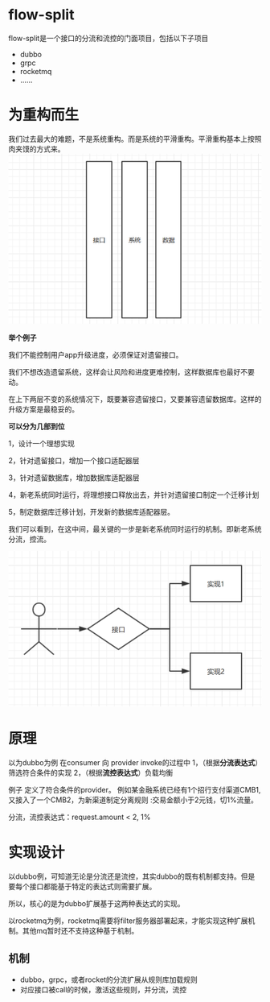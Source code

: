 # flow-split
flow-split是一个接口的分流和流控的门面项目，包括以下子项目
   + dubbo
   + grpc
   + rocketmq
   + ......
   
 
 

# 为重构而生

我们过去最大的难题，不是系统重构。而是系统的平滑重构。平滑重构基本上按照肉夹馍的方式来。
![系统重构](./image/rjm.bmp)

**举个例子**

我们不能控制用户app升级进度，必须保证对遗留接口。

我们不想改造遗留系统，这样会让风险和进度更难控制，这样数据库也最好不要动。

在上下两层不变的系统情况下，既要兼容遗留接口，又要兼容遗留数据库。这样的升级方案是最稳妥的。



**可以分为几部到位**

1，设计一个理想实现

2，针对遗留接口，增加一个接口适配器层

3，针对遗留数据库，增加数据库适配器层

4，新老系统同时运行，将理想接口释放出去，并针对遗留接口制定一个迁移计划

5，制定数据库迁移计划，开发新的数据库适配器层。

我们可以看到，在这中间，最关键的一步是新老系统同时运行的机制。即新老系统分流，控流。
 


![系统重构](./image/refact_update.bmp)


# 原理
以为dubbo为例
在consumer 向 provider invoke的过程中
1，（根据**分流表达式**）筛选符合条件的实现
2，（根据**流控表达式**）负载均衡

例子
定义了符合条件的provider。
例如某金融系统已经有1个招行支付渠道CMB1,又接入了一个CMB2，为新渠道制定分离规则
:交易金额小于2元钱，切1%流量。

分流，流控表达式：request.amount < 2, 1%


# 实现设计
以dubbo例，可知道无论是分流还是流控，其实dubbo的既有机制都支持。但是要每个接口都能基于特定的表达式则需要扩展。

所以，核心的是为dubbo扩展基于这两种表达式的实现。

以rocketmq为例，rocketmq需要将filter服务器部署起来，才能实现这种扩展机制。其他mq暂时还不支持这种基于机制。


## 机制
 - dubbo，grpc，或者rocket的分流扩展从规则库加载规则
 - 对应接口被call的时候，激活这些规则，并分流，流控











